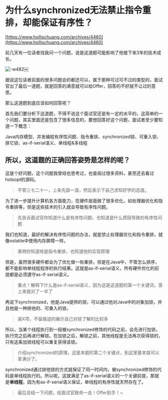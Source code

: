 # 为什么synchronized无法禁止指令重排，却能保证有序性？

[https://www.hollischuang.com/archives/4460](https://www.hollischuang.com/archives/4460)

前几天有一位读者找我问一个问题，说是这道题可能影响了他接下来3年的技术成长。

![-w482](http://www.hollischuang.com/wp-content/uploads/2020/02/15818323022970.jpg)￼

据说这位读者前面的很多问题会的都还可以，属于那种可过可不过的类型的，面试官出了最后一道题，就是回答的满意就可以给Offer，回答的不好就不让过的意思。

那么这道题到底应该如何回答呢？

首先我们要分析下这道题，不得不说这个面试官还是有一定的水平的，这简单的一个问题，其实里面还是包含了很多信息的，要想回答好这个问题，面试者至少要知道一下概念：

Java内存模型、并发编程有序性问题、指令重排、synchronized锁、可重入锁、排它锁、as-if-serial语义、单线程&多线程

## 所以，这道题的正确回答姿势是怎样的呢？

这是个好问题，这个问题我曾经也思考过，也查阅过很多资料，甚至还去看过hotsopt的源码。

> 不管三七二十一，上来先舔一波，然后表示下自己求知好学的态度。

为了进一步提升计算机各方面能力，在硬件层面做了很多优化，如处理器优化和指令重排等，但是这些技术的引入就会导致有序性问题。

> 先告诉面试官你知道什么是有序性问题，也知道是什么原因导致的有序性问题

我们也知道，最好的解决有序性问题的办法，就是禁止处理器优化和指令重排，就像volatile中使用内存屏障一样。

> 表明你知道啥是指令重排，也知道他的实现原理

但是，虽然很多硬件都会为了优化做一些重排，但是在Java中，不管怎么排序，都不能影响单线程程序的执行结果。这就是as-if-serial语义，所有硬件优化的前提都是必须遵守as-if-serial语义。

> 重点！解释下什么是as-if-serial语义，因为这是这道题的第一个关键词，答上来就对了一半了

再说下synchronized，他是Java提供的锁，可以通过他对Java中的对象加锁，并且他是一种排他的、可重入的锁。

> 装X项，不留痕迹的展示自己对锁了解的比较多

所以，当某个线程执行到一段被synchronized修饰的代码之前，会先进行加锁，执行完之后再进行解锁。在加锁之后，解锁之前，其他线程是无法再次获得锁的，只有这条加锁线程可以重复获得该锁。

> 介绍synchronized的原理，这是本题的第二个关键点，到这里基本就可以拿满分了。

synchronized通过排他锁的方式就保证了同一时间内，被synchronized修饰的代码是单线程执行的。所以呢，这就满足了as-if-serial语义的一个关键前提，那就是**单线程**，因为有as-if-serial语义保证，单线程的有序性就天然存在了。

> 最后总结一下问题，给面试官致命一击！Offer到手！~

